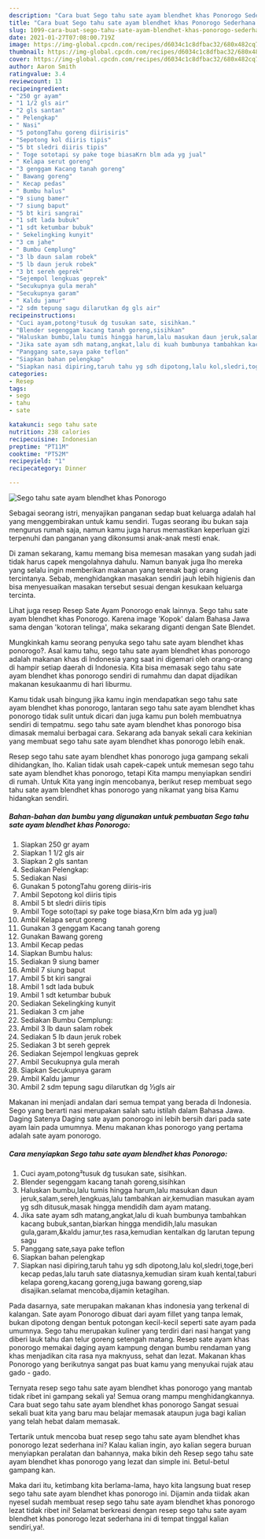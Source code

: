 ```yaml
---
description: "Cara buat Sego tahu sate ayam blendhet khas Ponorogo Sederhana Untuk Jualan"
title: "Cara buat Sego tahu sate ayam blendhet khas Ponorogo Sederhana Untuk Jualan"
slug: 1099-cara-buat-sego-tahu-sate-ayam-blendhet-khas-ponorogo-sederhana-untuk-jualan
date: 2021-01-27T07:08:00.719Z
image: https://img-global.cpcdn.com/recipes/d6034c1c8dfbac32/680x482cq70/sego-tahu-sate-ayam-blendhet-khas-ponorogo-foto-resep-utama.jpg
thumbnail: https://img-global.cpcdn.com/recipes/d6034c1c8dfbac32/680x482cq70/sego-tahu-sate-ayam-blendhet-khas-ponorogo-foto-resep-utama.jpg
cover: https://img-global.cpcdn.com/recipes/d6034c1c8dfbac32/680x482cq70/sego-tahu-sate-ayam-blendhet-khas-ponorogo-foto-resep-utama.jpg
author: Aaron Smith
ratingvalue: 3.4
reviewcount: 13
recipeingredient:
- "250 gr ayam"
- "1 1/2 gls air"
- "2 gls santan"
- " Pelengkap"
- " Nasi"
- "5 potongTahu goreng diirisiris"
- "Sepotong kol diiris tipis"
- "5 bt sledri diiris tipis"
- " Toge sototapi sy pake toge biasaKrn blm ada yg jual"
- " Kelapa serut goreng"
- "3 genggam Kacang tanah goreng"
- " Bawang goreng"
- " Kecap pedas"
- " Bumbu halus"
- "9 siung bamer"
- "7 siung baput"
- "5 bt kiri sangrai"
- "1 sdt lada bubuk"
- "1 sdt ketumbar bubuk"
- " Sekelingking kunyit"
- "3 cm jahe"
- " Bumbu Cemplung"
- "3 lb daun salam robek"
- "5 lb daun jeruk robek"
- "3 bt sereh geprek"
- "Sejempol lengkuas geprek"
- "Secukupnya gula merah"
- "Secukupnya garam"
- " Kaldu jamur"
- "2 sdm tepung sagu dilarutkan dg gls air"
recipeinstructions:
- "Cuci ayam,potong²tusuk dg tusukan sate, sisihkan."
- "Blender segenggam kacang tanah goreng,sisihkan"
- "Haluskan bumbu,lalu tumis hingga harum,lalu masukan daun jeruk,salam,sereh,lengkuas,lalu tambahkan air,kemudian masukan ayam yg sdh ditusuk,masak hingga mendidih dam ayam matang."
- "Jika sate ayam sdh matang,angkat,lalu di kuah bumbunya tambahkan kacang bubuk,santan,biarkan hingga mendidih,lalu masukan gula,garam,&amp;kaldu jamur,tes rasa,kemudian kentalkan dg larutan tepung sagu"
- "Panggang sate,saya pake teflon"
- "Siapkan bahan pelengkap"
- "Siapkan nasi dipiring,taruh tahu yg sdh dipotong,lalu kol,sledri,toge,beri kecap pedas,lalu taruh sate diatasnya,kemudian siram kuah kental,taburi kelapa goreng,kacang goreng,juga bawang goreng,siap disajikan.selamat mencoba,dijamin ketagihan."
categories:
- Resep
tags:
- sego
- tahu
- sate

katakunci: sego tahu sate 
nutrition: 238 calories
recipecuisine: Indonesian
preptime: "PT11M"
cooktime: "PT52M"
recipeyield: "1"
recipecategory: Dinner

---
```



![Sego tahu sate ayam blendhet khas Ponorogo](https://img-global.cpcdn.com/recipes/d6034c1c8dfbac32/680x482cq70/sego-tahu-sate-ayam-blendhet-khas-ponorogo-foto-resep-utama.jpg)

Sebagai seorang istri, menyajikan panganan sedap buat keluarga adalah hal yang menggembirakan untuk kamu sendiri. Tugas seorang ibu bukan saja mengurus rumah saja, namun kamu juga harus memastikan keperluan gizi terpenuhi dan panganan yang dikonsumsi anak-anak mesti enak.

Di zaman  sekarang, kamu memang bisa memesan masakan yang sudah jadi tidak harus capek mengolahnya dahulu. Namun banyak juga lho mereka yang selalu ingin memberikan makanan yang terenak bagi orang tercintanya. Sebab, menghidangkan masakan sendiri jauh lebih higienis dan bisa menyesuaikan masakan tersebut sesuai dengan kesukaan keluarga tercinta. 

Lihat juga resep Resep Sate Ayam Ponorogo enak lainnya. Sego tahu sate ayam blendhet khas Ponorogo. Karena image &#39;Kopok&#39; dalam Bahasa Jawa sama dengan &#39;kotoran telinga&#39;, maka sekarang diganti dengan Sate Blendet.

Mungkinkah kamu seorang penyuka sego tahu sate ayam blendhet khas ponorogo?. Asal kamu tahu, sego tahu sate ayam blendhet khas ponorogo adalah makanan khas di Indonesia yang saat ini digemari oleh orang-orang di hampir setiap daerah di Indonesia. Kita bisa memasak sego tahu sate ayam blendhet khas ponorogo sendiri di rumahmu dan dapat dijadikan makanan kesukaanmu di hari liburmu.

Kamu tidak usah bingung jika kamu ingin mendapatkan sego tahu sate ayam blendhet khas ponorogo, lantaran sego tahu sate ayam blendhet khas ponorogo tidak sulit untuk dicari dan juga kamu pun boleh membuatnya sendiri di tempatmu. sego tahu sate ayam blendhet khas ponorogo bisa dimasak memalui berbagai cara. Sekarang ada banyak sekali cara kekinian yang membuat sego tahu sate ayam blendhet khas ponorogo lebih enak.

Resep sego tahu sate ayam blendhet khas ponorogo juga gampang sekali dihidangkan, lho. Kalian tidak usah capek-capek untuk memesan sego tahu sate ayam blendhet khas ponorogo, tetapi Kita mampu menyiapkan sendiri di rumah. Untuk Kita yang ingin mencobanya, berikut resep membuat sego tahu sate ayam blendhet khas ponorogo yang nikamat yang bisa Kamu hidangkan sendiri.

<!--inarticleads1-->

##### Bahan-bahan dan bumbu yang digunakan untuk pembuatan Sego tahu sate ayam blendhet khas Ponorogo:

1. Siapkan 250 gr ayam
1. Siapkan 1 1/2 gls air
1. Siapkan 2 gls santan
1. Sediakan  Pelengkap:
1. Sediakan  Nasi
1. Gunakan 5 potongTahu goreng diiris-iris
1. Ambil Sepotong kol diiris tipis
1. Ambil 5 bt sledri diiris tipis
1. Ambil  Toge soto(tapi sy pake toge biasa,Krn blm ada yg jual)
1. Ambil  Kelapa serut goreng
1. Gunakan 3 genggam Kacang tanah goreng
1. Gunakan  Bawang goreng
1. Ambil  Kecap pedas
1. Siapkan  Bumbu halus:
1. Sediakan 9 siung bamer
1. Ambil 7 siung baput
1. Ambil 5 bt kiri sangrai
1. Ambil 1 sdt lada bubuk
1. Ambil 1 sdt ketumbar bubuk
1. Sediakan  Sekelingking kunyit
1. Sediakan 3 cm jahe
1. Sediakan  Bumbu Cemplung:
1. Ambil 3 lb daun salam robek
1. Sediakan 5 lb daun jeruk robek
1. Sediakan 3 bt sereh geprek
1. Sediakan Sejempol lengkuas geprek
1. Ambil Secukupnya gula merah
1. Siapkan Secukupnya garam
1. Ambil  Kaldu jamur
1. Ambil 2 sdm tepung sagu dilarutkan dg ½gls air


Makanan ini menjadi andalan dari semua tempat yang berada di Indonesia. Sego yang berarti nasi merupakan salah satu istilah dalam Bahasa Jawa. Daging Satenya Daging sate ayam ponorogo ini lebih bersih dari pada sate ayam lain pada umumnya. Menu makanan khas ponorogo yang pertama adalah sate ayam ponorogo. 

<!--inarticleads2-->

##### Cara menyiapkan Sego tahu sate ayam blendhet khas Ponorogo:

1. Cuci ayam,potong²tusuk dg tusukan sate, sisihkan.
1. Blender segenggam kacang tanah goreng,sisihkan
1. Haluskan bumbu,lalu tumis hingga harum,lalu masukan daun jeruk,salam,sereh,lengkuas,lalu tambahkan air,kemudian masukan ayam yg sdh ditusuk,masak hingga mendidih dam ayam matang.
1. Jika sate ayam sdh matang,angkat,lalu di kuah bumbunya tambahkan kacang bubuk,santan,biarkan hingga mendidih,lalu masukan gula,garam,&amp;kaldu jamur,tes rasa,kemudian kentalkan dg larutan tepung sagu
1. Panggang sate,saya pake teflon
1. Siapkan bahan pelengkap
1. Siapkan nasi dipiring,taruh tahu yg sdh dipotong,lalu kol,sledri,toge,beri kecap pedas,lalu taruh sate diatasnya,kemudian siram kuah kental,taburi kelapa goreng,kacang goreng,juga bawang goreng,siap disajikan.selamat mencoba,dijamin ketagihan.


Pada dasarnya, sate merupakan makanan khas indonesia yang terkenal di kalangan. Sate ayam Ponorogo dibuat dari ayam fillet yang tanpa lemak, bukan dipotong dengan bentuk potongan kecil-kecil seperti sate ayam pada umumnya. Sego tahu merupakan kuliner yang terdiri dari nasi hangat yang diberi lauk tahu dan telur goreng setengah matang. Resep sate ayam khas ponorogo memakai daging ayam kampung dengan bumbu rendaman yang khas menjadikan cita rasa nya maknyuss, sehat dan lezat. Makanan khas Ponorogo yang berikutnya sangat pas buat kamu yang menyukai rujak atau gado - gado. 

Ternyata resep sego tahu sate ayam blendhet khas ponorogo yang mantab tidak ribet ini gampang sekali ya! Semua orang mampu menghidangkannya. Cara buat sego tahu sate ayam blendhet khas ponorogo Sangat sesuai sekali buat kita yang baru mau belajar memasak ataupun juga bagi kalian yang telah hebat dalam memasak.

Tertarik untuk mencoba buat resep sego tahu sate ayam blendhet khas ponorogo lezat sederhana ini? Kalau kalian ingin, ayo kalian segera buruan menyiapkan peralatan dan bahannya, maka bikin deh Resep sego tahu sate ayam blendhet khas ponorogo yang lezat dan simple ini. Betul-betul gampang kan. 

Maka dari itu, ketimbang kita berlama-lama, hayo kita langsung buat resep sego tahu sate ayam blendhet khas ponorogo ini. Dijamin anda tiidak akan nyesel sudah membuat resep sego tahu sate ayam blendhet khas ponorogo lezat tidak ribet ini! Selamat berkreasi dengan resep sego tahu sate ayam blendhet khas ponorogo lezat sederhana ini di tempat tinggal kalian sendiri,ya!.

